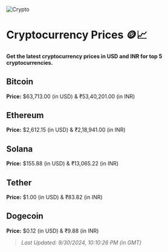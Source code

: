 
![Crypto](https://www.techguide.com.au/wp-content/uploads/2020/11/crypto3.jpeg)

# Cryptocurrency Prices 🪙📈

#### Get the latest cryptocurrency prices in USD and INR for top 5 cryptocurrencies.

## Bitcoin

**Price:** $63,713.00 (in USD) & ₹53,40,201.00 (in INR)

## Ethereum

**Price:** $2,612.15 (in USD) & ₹2,18,941.00 (in INR)

## Solana

**Price:** $155.88 (in USD) & ₹13,065.22 (in INR)

## Tether

**Price:** $1.00 (in USD) & ₹83.82 (in INR)

## Dogecoin

**Price:** $0.12 (in USD) & ₹9.88 (in INR)

> _Last Updated: 9/30/2024, 10:10:26 PM (in GMT)_
